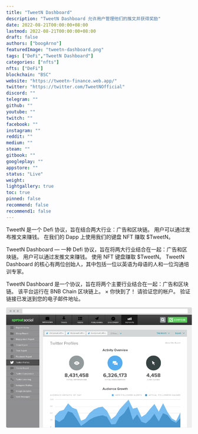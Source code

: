 ```yaml
---
title: "TweetN Dashboard"
description: "TweetN Dashboard 允许用户管理他们的推文并获得奖励"
date: 2022-08-21T00:00:00+08:00
lastmod: 2022-08-21T00:00:00+08:00
draft: false
authors: ["boogArno"]
featuredImage: "tweetn-dashboard.png"
tags: ["DeFi","TweetN Dashboard"]
categories: ["nfts"]
nfts: ["DeFi"]
blockchain: "BSC"
website: "https://tweetn-finance.web.app/"
twitter: "https://twitter.com/TweetNOfficial"
discord: ""
telegram: ""
github: ""
youtube: ""
twitch: ""
facebook: ""
instagram: ""
reddit: ""
medium: ""
steam: ""
gitbook: ""
googleplay: ""
appstore: ""
status: "Live"
weight: 
lightgallery: true
toc: true
pinned: false
recommend: false
recommend1: false
---
```

TweetN 是一个 Defi 协议，旨在结合两大行业：广告和区块链。 用户可以通过发布推文来赚钱。 在我们的 Dapp 上使用我们的键盘 NFT 赚取 $TweetN。

TweetN Dashboard — 一种 Defi 协议，旨在将两大行业结合在一起：广告和区块链。 用户可以通过发推文来赚钱。 使用 NFT 键盘赚取 $TweetN。 TweetN Dashboard 的核心有两位创始人，其中包括一位以英语为母语的人和一位沟通培训专家。

TweetN Dashboard 是一个协议，旨在将两个主要行业结合在一起：广告和区块链。 该平台运行在 BNB Chain 区块链上。 × 你快到了！ 请验证您的帐户。 验证链接已发送到您的电子邮件地址。

![R](R.png)
